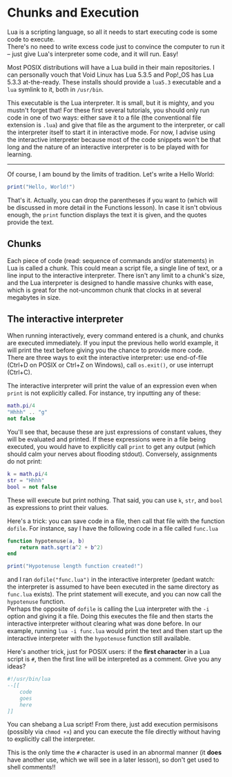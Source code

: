 # Chunks and Execution
Lua is a scripting language, so all it needs to start executing code is some code to execute.  
There's no need to write excess code just to convince the computer to run it – just give Lua's interpreter some code, and it will run. Easy!

Most POSIX distributions will have a Lua build in their main repositories. I can personally vouch that Void Linux has Lua 5.3.5 and Pop!_OS has Lua 5.3.3 at-the-ready. These installs should provide a `lua5.3` executable and a `lua` symlink to it, both in `/usr/bin`.

This executable is the Lua interpreter. It is small, but it is mighty, and you mustn't forget that! For these first several tutorials, you should only run code in one of two ways: either save it to a file (the conventional file extension is `.lua`) and give that file as the argument to the interpreter, or call the interpreter itself to start it in interactive mode. For now, I advise using the interactive interpreter because most of the code snippets won't be that long and the nature of an interactive interpreter is to be played with for learning.

---

Of course, I am bound by the limits of tradition. Let's write a Hello World:

```lua
print("Hello, World!")
```

That's it. Actually, you can drop the parentheses if you want to (which will be discussed in more detail in the Functions lesson). In case it isn't obvious enough, the `print` function displays the text it is given, and the quotes provide the text.

## Chunks
Each piece of code (read: sequence of commands and/or statements) in Lua is called a chunk. This could mean a script file, a single line of text, or a line input to the interactive interpreter. There isn't any limit to a chunk's size, and the Lua interpreter is designed to handle massive chunks with ease, which is great for the not-uncommon chunk that clocks in at several megabytes in size.

## The interactive interpreter
When running interactively, every command entered is a chunk, and chunks are executed immediately. If you input the previous hello world example, it will print the text before giving you the chance to provide more code.  
There are three ways to exit the interactive interpreter: use end-of-file (Ctrl+D on POSIX or Ctrl+Z on Windows), call `os.exit()`, or use interrupt (Ctrl+C).

The interactive interpreter will print the value of an expression even when `print` is not explicitly called. For instance, try inputting any of these:

```lua
math.pi/4
"Hhhh" .. "g"
not false
```

You'll see that, because these are just expressions of constant values, they will be evaluated and printed. If these expressions were in a file being executed, you would have to explicitly call `print` to get any output (which should calm your nerves about flooding stdout). Conversely, assignments do not print:

```lua
k = math.pi/4
str = "Hhhh"
bool = not false
```

These will execute but print nothing. That said, you can use `k`, `str`, and `bool` as expressions to print their values.

Here's a trick: you can save code in a file, then call that file with the function `dofile`. For instance, say I have the following code in a file called `func.lua`

```lua
function hypotenuse(a, b)
	return math.sqrt(a^2 + b^2)
end

print("Hypotenuse length function created!")
```

and I ran `dofile("func.lua")` in the interactive interpreter (pedant watch: the interpreter is assumed to have been executed in the same directory as `func.lua` exists). The print statement will execute, and you can now call the `hypotenuse` function.  
Perhaps the opposite of `dofile` is calling the Lua interpreter with the `-i` option and giving it a file. Doing this executes the file and then starts the interactive interpreter without clearing what was done before. In our example, running `lua -i func.lua` would print the text and then start up the interactive interpreter with the `hypotenuse` function still available.

Here's another trick, just for POSIX users: if the **first character** in a Lua script is `#`, then the first line will be interpreted as a comment. Give you any ideas?

```lua
#!/usr/bin/lua
--[[
	code
	goes
	here
]]
```

You can shebang a Lua script! From there, just add execution permisisons (possibly via `chmod +x`) and you can execute the file directly without having to explicitly call the interpreter.

This is the only time the `#` character is used in an abnormal manner (it **does** have another use, which we will see in a later lesson), so don't get used to shell comments!!